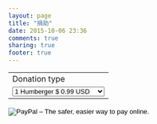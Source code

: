```yaml
---
layout: page
title: "捐助"
date: 2015-10-06 23:36
comments: true
sharing: true
footer: true
---
```


<form action="https://www.paypal.com/cgi-bin/webscr" method="post" target="_top">
<input type="hidden" name="cmd" value="_s-xclick">
<input type="hidden" name="hosted_button_id" value="6UA38QRQQKJUU">
<table>
<tr>
  <td><input type="hidden" name="on0" value="Donation type">Donation type</td>
</tr>
<tr>
  <td><select name="os0">
<option value="1 Humberger">1 Humberger $ 0.99 USD</option>
<option value="1 cup of Coffee">1 cup of Coffee $ 1.99 USD</option>
</select>
</td></tr>
</table>
<input type="hidden" name="currency_code" value="USD">
<input type="image" src="https://www.paypalobjects.com/en_GB/i/btn/btn_paynowCC_LG.gif" border="0" name="submit" alt="PayPal – The safer, easier way to pay online.">
<img alt="" border="0" src="https://www.paypalobjects.com/zh_XC/i/scr/pixel.gif" width="1" height="1">
</form>


